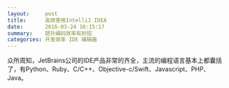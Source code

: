 ```yaml
---
layout:     post
title:      高效使用IntelliJ IDEA
date:       2016-03-24 10:15:17
summary:    提升编码效率有妙招
categories: 开发效率 IDE 编辑器
---
```


众所周知，JetBrains公司的IDE产品非常的齐全，主流的编程语言基本上都囊括了，有Python、Ruby、C/C++、Objective-c/Swift、Javascript、PHP、Java。

